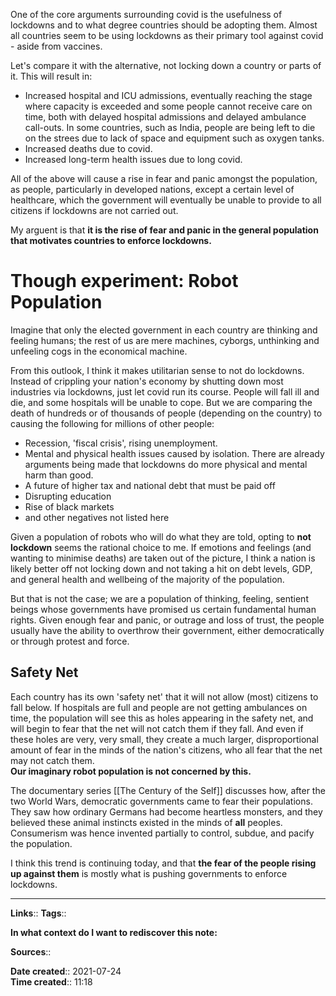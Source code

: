 One of the core  arguments surrounding covid is the usefulness of lockdowns and to what degree countries should be adopting them.
Almost all countries seem to be using lockdowns as their primary tool against covid - aside from vaccines.

Let's compare it with the alternative, not locking down a country or parts of it.
This will result in:
- Increased hospital and ICU admissions, eventually reaching the stage where capacity is exceeded and some people cannot receive care on time, both with delayed hospital admissions and delayed ambulance call-outs. In some countries, such as India, people are being left to die on the strees due to lack of space and equipment such as oxygen tanks.
- Increased deaths due to covid.
- Increased long-term health issues due to long covid.

All of the above will cause a rise in fear and panic amongst the population, as people, particularly in developed nations, except a certain level of healthcare, which the government will eventually be unable to provide to all citizens if lockdowns are not carried out. 

My arguent is that **it is the rise of fear and panic in the general population that motivates countries to enforce lockdowns.**

# Though experiment: Robot Population
Imagine that only the elected government in each country are thinking and feeling humans; the rest of us are mere machines, cyborgs, unthinking and unfeeling cogs in the economical machine.

From this outlook, I think it makes utilitarian sense to not do lockdowns. Instead of crippling your nation's economy by shutting down most industries via lockdowns, just let covid run its course. People will fall ill and die, and some hospitals will be unable to cope. But we are comparing the death of hundreds or of thousands of people (depending on the country) to causing the following for millions of other people:
- Recession, 'fiscal crisis', rising unemployment.
- Mental and physical health issues caused by isolation. There are already arguments being made that lockdowns do more physical and mental harm than good.
- A future of higher tax and national debt that must be paid off
- Disrupting education
- Rise of black markets 
- and other negatives not listed here

Given a population of robots who will do what they are told, opting to **not lockdown** seems the rational choice to me. If emotions and feelings (and wanting to minimise deaths) are taken out of the picture, I think a nation is likely better off not locking down and not taking a hit on debt levels, GDP, and general health and wellbeing of the majority of the population.

But that is not the case; we are a population of thinking, feeling, sentient beings whose governments have promised us certain fundamental human rights. 
Given enough fear and panic, or outrage and loss of trust, the people usually have the ability to overthrow their government, either democratically or through protest and force.

## Safety Net
Each country has its own 'safety net' that it will not allow (most) citizens to fall below. If hospitals are full and people are not getting ambulances on time, the population will see this as holes appearing in the safety net, and will begin to fear that the net will not catch them if they fall. And even if these holes are very, very small, they create a much larger, disproportional amount of fear in the minds of the nation's citizens, who all fear that the net may not catch them.  
**Our imaginary robot population is not concerned by this.** 

The documentary series [[The Century of the Self]] discusses how, after the two World Wars, democratic governments came to fear their populations. They saw how ordinary Germans had become heartless monsters, and they believed these animal instincts existed in the minds of **all** peoples. Consumerism was hence invented partially to control, subdue, and pacify the population.

I think this trend is continuing today, and that **the fear of the people rising up against them** is mostly what is pushing governments to enforce lockdowns.

---
**Links**:: 
**Tags**:: 

**In what context do I want to rediscover this note:**

**Sources**::

**Date created**:: 2021-07-24  
**Time created**:: 11:18